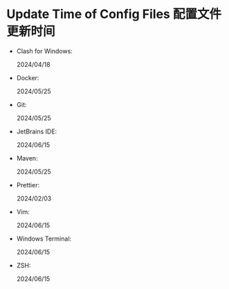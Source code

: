 # Update Time of Config Files 配置文件更新时间

- Clash for Windows:

    2024/04/18

- Docker:

    2024/05/25

- Git:

    2024/05/25

- JetBrains IDE:

    2024/06/15

- Maven:

    2024/05/25

- Prettier:

    2024/02/03

- Vim:

    2024/06/15

- Windows Terminal:

    2024/06/15

- ZSH:

    2024/06/15

